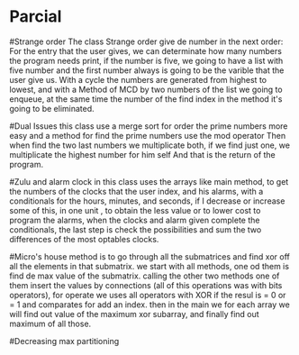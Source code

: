 # Parcial
#Strange order
The class Strange order give de number in the next order: For the entry that the user gives, we can determinate how many numbers 
the program needs print, if the number is five, we going to have a list with five number and the first number always is going to be 
the varible that the user give us. With a cycle the numbers are generated from highest to lowest, and with a Method of MCD by two numbers
of the list we going to enqueue, at the same time the number of the find index in the method it's going to be eliminated.

#Dual Issues
this class use a merge sort for order the prime numbers more easy and a method for find the prime numbers use the mod operator 
Then when find the two last numbers we multiplicate both, if we find just one, we multiplicate the highest number for him self
And that is the return of the program.

#Zulu and alarm clock
in this class uses the arrays like main method, to get the numbers of the clocks that the user index, and his alarms, with a conditionals for the hours, minutes, and seconds, if I decrease or increase some of this, in one unit , to obtain the less value or to lower cost to program the alarms, when the clocks and alarm given complete the conditionals, the last step is check the possibilities and sum the two differences of the most optables clocks.

#Micro's house
method is to go through all the submatrices and find xor off all the elements in that submatrix. we start with all methods, one od them is find de max value of the submatrix. calling the other two methods one of them insert the values by connections (all of this operations was with bits operators), for operate we uses all operators with XOR if the resul is = 0 or = 1 and comparates for add an index. then in the main we for each array we will find out value of the maximum xor subarray, and finally find out maximum of all those.

#Decreasing max partitioning
